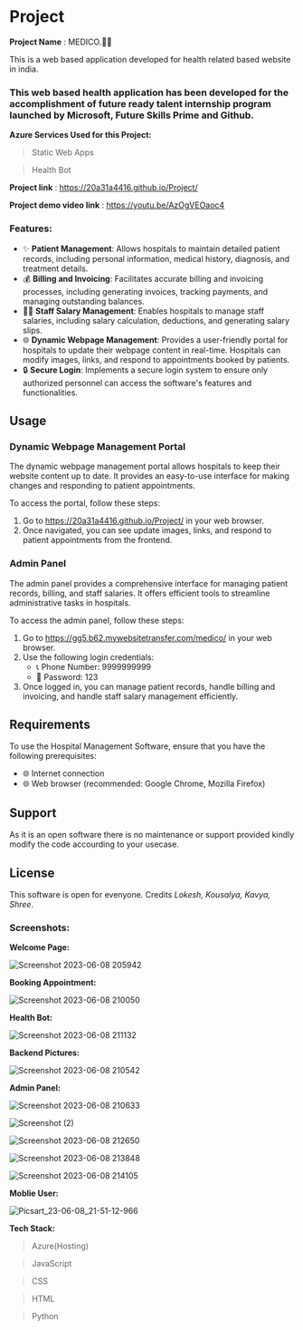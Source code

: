 # Project

**Project Name** : MEDICO.👨‍⚕️ 

This is a web based application developed for health related based website in india.

### This web based health application has been developed for the accomplishment of future ready talent internship program launched by Microsoft, Future Skills Prime and Github. 

**Azure Services Used for this Project:** 
> Static Web Apps
 
> Health Bot 


**Project link** : https://20a31a4416.github.io/Project/

**Project demo video link** : https://youtu.be/AzOgVEOaoc4

### Features:
- ✨ **Patient Management**: Allows hospitals to maintain detailed patient records, including personal information, medical history, diagnosis, and treatment details.
- 💰 **Billing and Invoicing**: Facilitates accurate billing and invoicing processes, including generating invoices, tracking payments, and managing outstanding balances.
- 👨‍⚕️ **Staff Salary Management**: Enables hospitals to manage staff salaries, including salary calculation, deductions, and generating salary slips.
- 🌐 **Dynamic Webpage Management**: Provides a user-friendly portal for hospitals to update their webpage content in real-time. Hospitals can modify images, links, and respond to appointments booked by patients.
- 🔒 **Secure Login**: Implements a secure login system to ensure only authorized personnel can access the software's features and functionalities.

## Usage

### Dynamic Webpage Management Portal
The dynamic webpage management portal allows hospitals to keep their website content up to date. It provides an easy-to-use interface for making changes and responding to patient appointments.

To access the portal, follow these steps:
1. Go to https://20a31a4416.github.io/Project/ in your web browser.
2. Once navigated, you can see update images, links, and respond to patient appointments from the frontend.

### Admin Panel
The admin panel provides a comprehensive interface for managing patient records, billing, and staff salaries. It offers efficient tools to streamline administrative tasks in hospitals.

To access the admin panel, follow these steps:
1. Go to https://gg5.b62.mywebsitetransfer.com/medico/  in your web browser.
2. Use the following login credentials:
   - 📞 Phone Number: 9999999999
   - 🔑 Password: 123
3. Once logged in, you can manage patient records, handle billing and invoicing, and handle staff salary management efficiently.

## Requirements
To use the Hospital Management Software, ensure that you have the following prerequisites:
- 🌐 Internet connection
- 🌐 Web browser (recommended: Google Chrome, Mozilla Firefox)

## Support
As it is an open software there is no maintenance or support provided kindly modify the code accourding to your usecase.

## License
This software is open for evenyone. Credits _Lokesh, Kousalya, Kavya, Shree_.

### Screenshots: 

**Welcome Page:**

![Screenshot 2023-06-08 205942](https://github.com/20A31A4416/Project/assets/135610010/8eeb8f79-3c79-467e-95ad-8ae4a4417dd1)

**Booking Appointment:**

![Screenshot 2023-06-08 210050](https://github.com/20A31A4416/Project/assets/135610010/7cad0e1e-2f06-43d8-9992-5cb429713a3a)

**Health Bot:**

![Screenshot 2023-06-08 211132](https://github.com/20A31A4416/Project/assets/135610010/fb14d269-f9f5-4402-bb3c-feb5dfe506e1)

**Backend Pictures:**

![Screenshot 2023-06-08 210542](https://github.com/20A31A4416/Project/assets/135610010/4b65f6f5-bb00-40d9-9040-7f69ce8626a2)

**Admin Panel:** 

![Screenshot 2023-06-08 210633](https://github.com/20A31A4416/Project/assets/135610010/2e892995-021c-4dc2-9564-3025ff799682)

![Screenshot (2)](https://github.com/20A31A4416/Project/assets/135610010/731be9fa-dcec-42bf-addc-f36f9eeeb82c)

![Screenshot 2023-06-08 212650](https://github.com/20A31A4416/Project/assets/135610010/e784ce15-0b45-4c86-8902-689571be46b8)

![Screenshot 2023-06-08 213848](https://github.com/20A31A4416/Project/assets/135610010/0e1a5a52-fc87-4750-a788-e6e04017e040)

![Screenshot 2023-06-08 214105](https://github.com/20A31A4416/Project/assets/135610010/7f231b0b-f8a4-4b68-9289-c56ce7a259cd)

**Moblie User:**

![Picsart_23-06-08_21-51-12-966](https://github.com/20A31A4416/Project/assets/135610010/38e64389-3bdb-4899-8301-2a0ef5ff4dd7)

**Tech Stack:**

> Azure(Hosting)

> JavaScript 

> CSS 

> HTML

> Python
